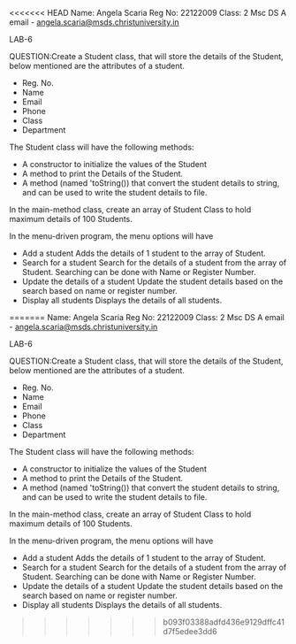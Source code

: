 <<<<<<< HEAD
Name: Angela Scaria
Reg No: 22122009
Class: 2 Msc DS A
email - angela.scaria@msds.christuniversity.in

LAB-6

QUESTION:Create a Student class, that will store the details of the Student, below mentioned are the attributes of a student.
- Reg. No.
- Name
- Email
- Phone
- Class
- Department

The Student class will have the following methods:
- A constructor to initialize the values of the Student
- A method to print the Details of the Student.
- A method (named 'toString()) that convert the student details to string, and can be used to write the student details to file.

In the main-method class, create an array of Student Class to hold maximum details of 100 Students.

In the menu-driven program, the menu options will have

- Add a student
    Adds the details of 1 student to the array of Student.
- Search for a student
    Search for the details of a student from the array of Student.
    Searching can be done with Name or Register Number.
- Update the details of a student
    Update the student details based on the search based on name or register number.
- Display all students
    Displays the details of all students.


=======
Name: Angela Scaria
Reg No: 22122009
Class: 2 Msc DS A
email - angela.scaria@msds.christuniversity.in

LAB-6

QUESTION:Create a Student class, that will store the details of the Student, below mentioned are the attributes of a student.
- Reg. No.
- Name
- Email
- Phone
- Class
- Department

The Student class will have the following methods:
- A constructor to initialize the values of the Student
- A method to print the Details of the Student.
- A method (named 'toString()) that convert the student details to string, and can be used to write the student details to file.

In the main-method class, create an array of Student Class to hold maximum details of 100 Students.

In the menu-driven program, the menu options will have

- Add a student
    Adds the details of 1 student to the array of Student.
- Search for a student
    Search for the details of a student from the array of Student.
    Searching can be done with Name or Register Number.
- Update the details of a student
    Update the student details based on the search based on name or register number.
- Display all students
    Displays the details of all students.


>>>>>>> b093f03388adfd436e9129dffc41d7f5edee3dd6
